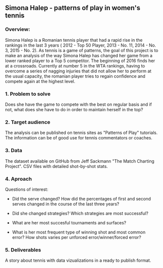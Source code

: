 ## **Simona Halep  - patterns of play in women's tennis**

 
### **Overview:** 

Simona Halep is a Romanian tennis player that had a rapid rise in the rankings in the last 3 years ( 2012 - Top 50 Player, 2013 - No. 11, 2014 - No. 3, 2015 - No. 2). As tennis is a game of patterns, the goal of this project is to make an analysis of the way Simona Halep has changed her game from a lower ranked player to a Top 5 competitor.
The beginning of 2016 finds her at a crossroads. Currently at number 5 in the WTA rankings, having to overcome a series of nagging injuries that did not allow her to perform at the usual capacity, the romanian player tries to regain confidence and compete again at the highest level.

### 1. Problem to solve

Does she have the game to compete with the best on regular basis and if not, what does she have to do in order to maintain herself in the top?

   
### 2. Target audience

The analysis can be published on tennis sites as "Patterns of Play" tutorials. The information can be of good use for tennis commentators or coaches.
    
### 3. Data

The dataset available on GitHub from Jeff Sackmann "The Match Charting Project". CSV files with detailed shot-by-shot stats.

### 4. Aproach

Questions of interest:
    
+ Did the serve changed? How did the percentages of first and second serves changed in the course of the last three years?
    
+ Did she changed strategies? Which strategies are most successful?
    
+ What are her most succesful tournaments and surfaces?
    
+ What is her most frequent type of winning shot and most common error? How shots varies per unforced error/winner/forced error?

### 5. Deliverables

A story about tennis with data vizualizations in a ready to publish format.
